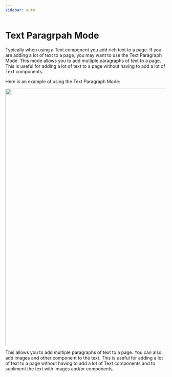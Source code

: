 ```yaml
---
sidebar: auto
---
```


# Text Paragrpah Mode

Typically when using a Text component you add rich text to a page. If you are adding a lot of text to a page, you may want to use the Text Paragraph Mode. This mode allows you to add multiple paragraphs of text to a page. This is useful for adding a lot of text to a page without having to add a lot of Text components.

Here is an example of using the Text Paragraph Mode:

<img width="800px" src="/design/rtextparagraphs.gif" />

This allows you to add multiple paragraphs of text to a page. You can also add images and other component to the text. This is useful for adding a lot of text to a page without having to add a lot of Text components and to supliment the text with images and/or components.